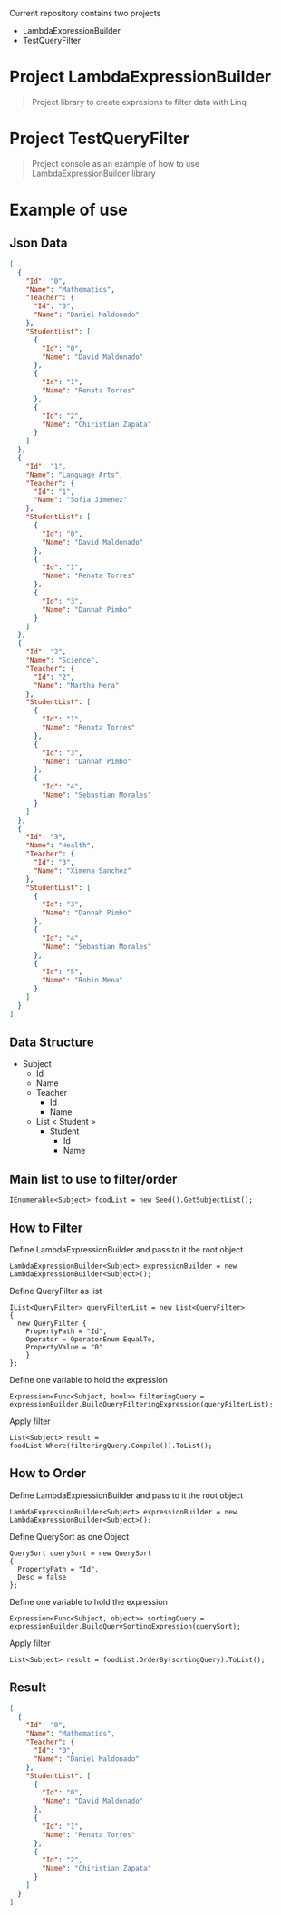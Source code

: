 Current repository contains two projects
+ LambdaExpressionBuilder
+ TestQueryFilter

# Project LambdaExpressionBuilder
> Project library to create expresions to filter data with Linq

# Project TestQueryFilter
> Project console as an example of how to use LambdaExpressionBuilder library

# Example of use

## Json Data

```json
[
  {
    "Id": "0",
    "Name": "Mathematics",
    "Teacher": {
      "Id": "0",
      "Name": "Daniel Maldonado"
    },
    "StudentList": [
      {
        "Id": "0",
        "Name": "David Maldonado"
      },
      {
        "Id": "1",
        "Name": "Renata Torres"
      },
      {
        "Id": "2",
        "Name": "Chiristian Zapata"
      }
    ]
  },
  {
    "Id": "1",
    "Name": "Language Arts",
    "Teacher": {
      "Id": "1",
      "Name": "Sofia Jimenez"
    },
    "StudentList": [
      {
        "Id": "0",
        "Name": "David Maldonado"
      },
      {
        "Id": "1",
        "Name": "Renata Torres"
      },
      {
        "Id": "3",
        "Name": "Dannah Pimbo"
      }
    ]
  },
  {
    "Id": "2",
    "Name": "Science",
    "Teacher": {
      "Id": "2",
      "Name": "Martha Mera"
    },
    "StudentList": [
      {
        "Id": "1",
        "Name": "Renata Torres"
      },
      {
        "Id": "3",
        "Name": "Dannah Pimbo"
      },
      {
        "Id": "4",
        "Name": "Sebastian Morales"
      }
    ]
  },
  {
    "Id": "3",
    "Name": "Health",
    "Teacher": {
      "Id": "3",
      "Name": "Ximena Sanchez"
    },
    "StudentList": [
      {
        "Id": "3",
        "Name": "Dannah Pimbo"
      },
      {
        "Id": "4",
        "Name": "Sebastian Morales"
      },
      {
        "Id": "5",
        "Name": "Robin Mena"
      }
    ]
  }
]
```

## Data Structure

+ Subject
  * Id
  * Name
  * Teacher
    - Id
    - Name
  * List < Student >
    - Student
      - Id
      - Name

## Main list to use to filter/order
    IEnumerable<Subject> foodList = new Seed().GetSubjectList();

## How to Filter 
Define LambdaExpressionBuilder and pass to it the root object

    LambdaExpressionBuilder<Subject> expressionBuilder = new LambdaExpressionBuilder<Subject>();

Define QueryFilter as list  

    IList<QueryFilter> queryFilterList = new List<QueryFilter>
    {
      new QueryFilter {
        PropertyPath = "Id",
        Operator = OperatorEnum.EqualTo,
        PropertyValue = "0"
        }
    };

Define one variable to hold the expression

    Expression<Func<Subject, bool>> filteringQuery = expressionBuilder.BuildQueryFilteringExpression(queryFilterList);

Apply filter

    List<Subject> result = foodList.Where(filteringQuery.Compile()).ToList();

## How to Order

Define LambdaExpressionBuilder and pass to it the root object

    LambdaExpressionBuilder<Subject> expressionBuilder = new LambdaExpressionBuilder<Subject>();

Define QuerySort as one Object

    QuerySort querySort = new QuerySort
    {
      PropertyPath = "Id",
      Desc = false
    };

Define one variable to hold the expression

    Expression<Func<Subject, object>> sortingQuery = expressionBuilder.BuildQuerySortingExpression(querySort);
    
Apply filter

    List<Subject> result = foodList.OrderBy(sortingQuery).ToList();
    
## Result
```json
[
  {
    "Id": "0",
    "Name": "Mathematics",
    "Teacher": {
      "Id": "0",
      "Name": "Daniel Maldonado"
    },
    "StudentList": [
      {
        "Id": "0",
        "Name": "David Maldonado"
      },
      {
        "Id": "1",
        "Name": "Renata Torres"
      },
      {
        "Id": "2",
        "Name": "Chiristian Zapata"
      }
    ]
  }
]
```
